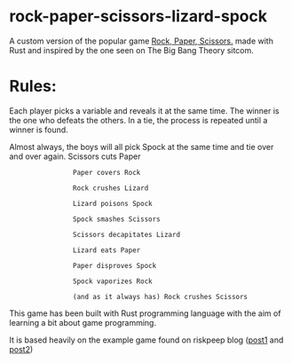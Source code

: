 # rock-paper-scissors-lizard-spock
A custom version of the popular game [Rock, Paper, Scissors.](https://en.wikipedia.org/wiki/Rock_paper_scissors)
made with Rust and inspired by the one seen on The Big Bang Theory sitcom.

# Rules:
Each player picks a variable and reveals it at the same time. 
The winner is the one who defeats the others. 
In a tie, the process is repeated until a winner is found.

Almost always, the boys will all pick Spock at the same time and tie over and over again.
Scissors cuts Paper

                    Paper covers Rock

                    Rock crushes Lizard

                    Lizard poisons Spock

                    Spock smashes Scissors

                    Scissors decapitates Lizard

                    Lizard eats Paper

                    Paper disproves Spock

                    Spock vaporizes Rock

                    (and as it always has) Rock crushes Scissors

This game has been built with Rust programming language with the aim of learning a bit about game programming.

It is based heavily on the example game found on riskpeep blog 
([post1](https://www.riskpeep.com/2022/07/rock-paper-scissors.html) and 
[post2](https://www.riskpeep.com/2022/07/rock-paper-scissors-game-in-rust-ii.html))
